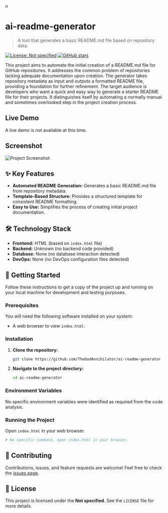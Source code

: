 n
# ai-readme-generator

> A tool that generates a basic README.md file based on repository data.

[![License: Not specified](https://img.shields.io/badge/License-Not%20specified-yellow.svg)](https://choosealicense.com/licenses/)
[![GitHub stars](https://img.shields.io/github/stars/TheGodAnnihilator/ai-readme-generator?style=social)](https://github.com/TheGodAnnihilator/ai-readme-generator)

This project aims to automate the initial creation of a README.md file for GitHub repositories. It addresses the common problem of repositories lacking adequate documentation upon creation. The generator takes repository metadata as input and outputs a formatted README file, providing a foundation for further refinement. The target audience is developers who want a quick and easy way to generate a starter README file for their projects. It distinguishes itself by automating a normally manual and sometimes overlooked step in the project creation process.

## Live Demo

A live demo is not available at this time.

## Screenshot

![Project Screenshot](https://placehold.co/800x450/0d1117/c9d1d9?text=Project+Visual)

## ✨ Key Features

- **Automated README Generation:** Generates a basic README.md file from repository metadata.
- **Template-Based Structure:** Provides a structured template for consistent README formatting.
- **Easy to Use:** Simplifies the process of creating initial project documentation.

## 🛠️ Technology Stack

- **Frontend:** HTML (based on `index.html` file)
- **Backend:** Unknown (no backend code provided)
- **Database:** None (no database interaction detected)
- **DevOps:** None (no DevOps configuration files detected)

## 🚀 Getting Started

Follow these instructions to get a copy of the project up and running on your local machine for development and testing purposes.

### Prerequisites

You will need the following software installed on your system:
- A web browser to view `index.html`.

### Installation

1.  **Clone the repository:**
    ```sh
    git clone https://github.com/TheGodAnnihilator/ai-readme-generator
    ```
2.  **Navigate to the project directory:**
    ```sh
    cd ai-readme-generator
    ```

### Environment Variables

No specific environment variables were identified as required from the code analysis.

### Running the Project

Open `index.html` in your web browser.
```sh
# No specific command, open index.html in your browser.
```

## 🤝 Contributing

Contributions, issues, and feature requests are welcome! Feel free to check the [issues page](https://github.com/TheGodAnnihilator/ai-readme-generator/issues).

## 📝 License

This project is licensed under the **Not specified**. See the `LICENSE` file for more details.
